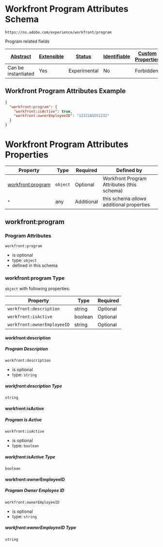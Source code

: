 
# Workfront Program Attributes Schema

```
https://ns.adobe.com/experience/workfront/program
```

Program related fields

| [Abstract](../../../../abstract.md) | [Extensible](../../../../extensions.md) | [Status](../../../../status.md) | [Identifiable](../../../../id.md) | [Custom Properties](../../../../extensions.md) | [Additional Properties](../../../../extensions.md) | Defined In |
|-------------------------------------|-----------------------------------------|---------------------------------|-----------------------------------|------------------------------------------------|----------------------------------------------------|------------|
| Can be instantiated | Yes | Experimental | No | Forbidden | Permitted | [adobe/experience/workfront/program.schema.json](adobe/experience/workfront/program.schema.json) |

## Workfront Program Attributes Example
```json
{
  "workfront:program": {
    "workfront:isActive": true,
    "workfront:ownerEmployeeID": "12321ASDS1232"
  }
}
```

# Workfront Program Attributes Properties

| Property | Type | Required | Defined by |
|----------|------|----------|------------|
| [workfront:program](#workfrontprogram) | `object` | Optional | Workfront Program Attributes (this schema) |
| `*` | any | Additional | this schema *allows* additional properties |

## workfront:program
### Program Attributes

`workfront:program`
* is optional
* type: `object`
* defined in this schema

### workfront:program Type


`object` with following properties:


| Property | Type | Required |
|----------|------|----------|
| `workfront:description`| string | Optional |
| `workfront:isActive`| boolean | Optional |
| `workfront:ownerEmployeeID`| string | Optional |



#### workfront:description
##### Program Description


`workfront:description`
* is optional
* type: `string`

##### workfront:description Type


`string`








#### workfront:isActive
##### Program is Active


`workfront:isActive`
* is optional
* type: `boolean`

##### workfront:isActive Type


`boolean`







#### workfront:ownerEmployeeID
##### Program Owner Employee ID


`workfront:ownerEmployeeID`
* is optional
* type: `string`

##### workfront:ownerEmployeeID Type


`string`










